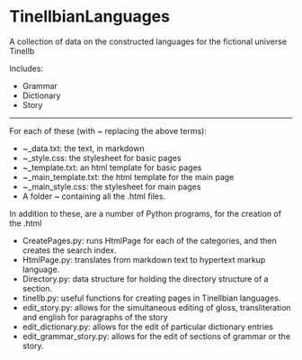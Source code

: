 # TinellbianLanguages
A collection of data on the constructed languages for the fictional universe Tinellb

Includes:
* Grammar
* Dictionary
* Story

---
For each of these (with ~ replacing the above terms):
* ~_data.txt: the text, in markdown
* ~_style.css: the stylesheet for basic pages
* ~_template.txt: an html template for basic pages
* ~_main_template.txt: the html template for the main page
* ~_main_style.css: the stylesheet for main pages
* A folder ~ containing all the .html files.

In addition to these, are a number of Python programs, for the creation of the .html
* CreatePages.py: runs HtmlPage for each of the categories, and then creates the search index.
* HtmlPage.py: translates from markdown text to hypertext markup language.
* Directory.py: data structure for holding the directory structure of a section.
* tinellb.py: useful functions for creating pages in Tinellbian languages.
* edit_story.py: allows for the simultaneous editing of gloss, transliteration and english for paragraphs of the story
* edit_dictionary.py: allows for the edit of particular dictionary entries
* edit_grammar_story.py: allows for the edit of sections of grammar or the story.
